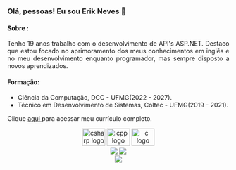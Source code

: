 ###  Olá, pessoas! Eu sou Erik Neves 👋

#### Sobre :
<div align="justify"> 
Tenho 19 anos trabalho com o desenvolvimento de API's ASP.NET. Destaco que estou focado no aprimoramento dos meus conhecimentos em inglês e no meu desenvolvimento enquanto programador, mas sempre disposto a novos aprendizados.
</div> 

#### Formação:
- Ciência da Computação, DCC - UFMG(2022 - 2027).
- Técnico em Desenvolvimento de Sistemas, Coltec - UFMG(2019 - 2021).

Clique <a href="https://drive.google.com/file/d/1O7tBUnBerbfSiglggnN6Fi5uqW2waLX_/view?usp=share_link"> aqui </a> para acessar meu currículo completo.
  
<div align="center">
  <img src="https://cdn.jsdelivr.net/gh/devicons/devicon/icons/csharp/csharp-original.svg" height="40" width="52" alt="csharp logo"  />
  <img src="https://www.svgrepo.com/show/373528/cpp3.svg" height="40" width="52" alt="cpp logo"  />
  <img src="https://cdn.jsdelivr.net/gh/devicons/devicon/icons/c/c-original.svg" height="40" width="52" alt="c logo"  />
</div>
  
<div align="center"> 
    <a href = "mailto:erikrrn04@gmail.com"><img src="https://img.shields.io/badge/-Gmail-%23333?style=for-the-badge&logo=gmail&logoColor=white" target="_blank"></a>
    <a href="https://www.linkedin.com/in/erik-neves/" target="_blank"><img src="https://img.shields.io/badge/-LinkedIn-%230077B5?style=for-the-badge&logo=linkedin&logoColor=white" target="_blank"></a> 
</div>

<div align="center">
  <img src="https://profile-counter.glitch.me/erikneves04/count.svg?"  />
</div>
